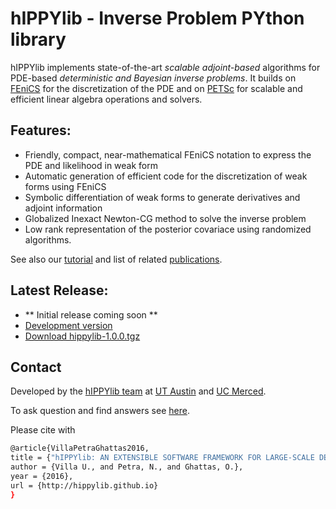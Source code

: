# hIPPYlib - Inverse Problem PYthon library

hIPPYlib implements state-of-the-art *scalable* *adjoint-based* algorithms for PDE-based *deterministic and Bayesian inverse problems*. It builds on <a href="http://www.fenicsproject.org" target="_blank">FEniCS</a> for the discretization of the PDE and on <a href="http://www.mcs.anl.gov/petsc/" target="_blank">PETSc</a> for scalable and efficient linear algebra operations and solvers.

## Features:

- Friendly, compact, near-mathematical FEniCS notation to express the PDE and likelihood in weak form
- Automatic generation of efficient code for the discretization of weak forms using FEniCS
- Symbolic differentiation of weak forms to generate derivatives and adjoint information
- Globalized Inexact Newton-CG method to solve the inverse problem
- Low rank representation of the posterior covariace using randomized algorithms.

See also our [tutorial](tutorial.md) and list of related [publications](outreach.md).

## Latest Release:

- ** Initial release coming soon **
- [Development version](https://github.com/hippylib/hippylib)
- [Download hippylib-1.0.0.tgz](https://github.com/hippylib/hippylib-releases)

## Contact

Developed by the [hIPPYlib team](about.md) at <a href="http://ices.utexas.edu" target="_blank">UT Austin</a> and <a href="http://naturalsciences.ucmerced.edu/" target="_blank">UC Merced</a>.

To ask question and find answers see <a href="https://groups.google.com/forum/#!forum/hippylib-support" target="_blank">here</a>.

Please cite with 
```sh
@article{VillaPetraGhattas2016,
title = {"hIPPYlib: AN EXTENSIBLE SOFTWARE FRAMEWORK FOR LARGE-SCALE DETERMINISTIC AND LINEARIZED BAYESIAN INVERSION"},
author = {Villa U., and Petra, N., and Ghattas, O.},
year = {2016},
url = {http://hippylib.github.io}
}
```


